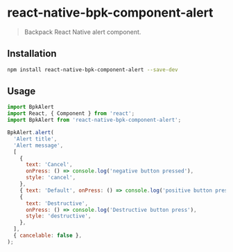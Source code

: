 # react-native-bpk-component-alert

> Backpack React Native alert component.

## Installation

```sh
npm install react-native-bpk-component-alert --save-dev
```

## Usage

```js
import BpkAlert
import React, { Component } from 'react';
import BpkAlert from 'react-native-bpk-component-alert';

BpkAlert.alert(
  'Alert title',
  'Alert message',
  [
    {
      text: 'Cancel',
      onPress: () => console.log('negative button pressed'),
      style: 'cancel',
    },
    { text: 'Default', onPress: () => console.log('positive button press') },
    {
      text: 'Destructive',
      onPress: () => console.log('Destructive button press'),
      style: 'destructive',
    },
  ],
  { cancelable: false },
);
```
